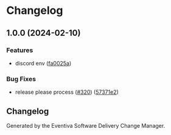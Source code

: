 # Changelog

## 1.0.0 (2024-02-10)

### Features

- discord env ([fa0025a](https://github.com/Eventiva/Eventiva/commit/fa0025a0d9f9863cf5efae0c9db60188047d8219))

### Bug Fixes

- release please process ([#320](https://github.com/Eventiva/Eventiva/issues/320)) ([57371e2](https://github.com/Eventiva/Eventiva/commit/57371e2d2391bf729d491ff9b1ce90107a45a4c5))

## Changelog

Generated by the Eventiva Software Delivery Change Manager.
